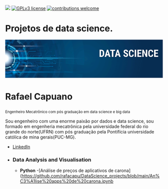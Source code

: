  [![](https://img.shields.io/badge/python-3.7+-blue.svg)](https://www.python.org/downloads/release/python-365/) [![GPLv3 license](https://img.shields.io/badge/License-GPLv3-blue.svg)](http://perso.crans.org/besson/LICENSE.html) [![contributions welcome](https://img.shields.io/badge/contributions-welcome-brightgreen.svg?style=flat)](https://www.linkedin.com/in/rafael-capuano-mecatronics/)



# Projetos de data science.
<p align="center">
  <img src="banner.png" >
</p>



# Rafael Capuano
<sub>Engenheiro Mecatrônico  com pós graduação em data science e big data</sub>

Sou engenheiro com uma enorme paixão por dados e data science, sou formado em engenheria mecatrônica pela universidade federal do rio grande do norte(UFRN) com pós graduação pela Pontifícia universidade católica de mina gerais(PUC-MG).


* [LinkedIn](https://www.linkedin.com/in/rafael-capuano-mecatronics/)


- ### Data Analysis and Visualisation
	- __Python__
  -[Análise de preços de aplicativos de carona](https://github.com/rafacapu/DataScience_projects/blob/main/An%C3%A1lise%20apps%20de%20carona.ipynb
